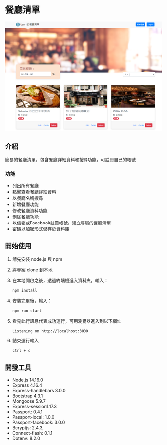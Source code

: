 # 餐廳清單

![Index page about Restaurant List](./public/images/img.png)

## 介紹
簡易的餐廳清單，包含餐廳詳細資料和搜尋功能，可註冊自己的帳號

### 功能
- 列出所有餐廳
- 點擊查看餐廳詳細資料
- 以餐廳名稱搜尋
- 新增餐廳功能
- 修改餐廳資料功能
- 刪除餐廳功能
- 以信箱或Facebook註冊帳號，建立專屬的餐廳清單
- 密碼以加密形式儲存於資料庫

## 開始使用

1. 請先安裝 node.js 與 npm
2. 將專案 clone 到本地
3. 在本地開啟之後，透過終端機進入資料夾，輸入：

   ```bash
   npm install
   ```

4. 安裝完畢後，輸入：

   ```bash
   npm run start
   ```

5. 看見此行訊息代表成功運行，可用瀏覽器進入到以下網址

   ```bash
   Listening on http://localhost:3000
   ```

6. 結束運行輸入

   ```bash
   ctrl + c
   ```

## 開發工具

- Node.js 14.16.0
- Express 4.16.4
- Express-handlebars 3.0.0
- Bootstrap 4.3.1
- Mongoose 5.9.7
- Express-session1.17.3
- Passport: 0.4.1
- Passport-local: 1.0.0
- Passport-facebook: 3.0.0
- Bcryptjs: 2.4.3,
- Connect-flash: 0.1.1
- Dotenv: 8.2.0